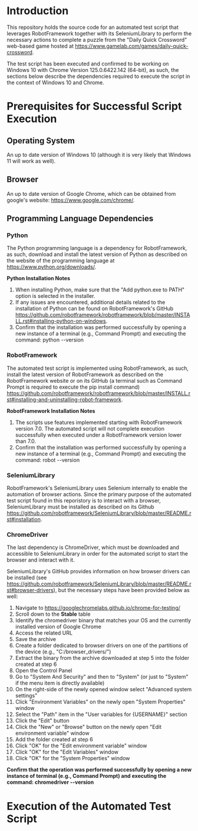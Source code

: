 # Introduction
This repository holds the source code for an automated test script that leverages RobotFramework together with its SeleniumLibrary to perform the necessary actions to complete a puzzle from the "Daily Quick Crossword" web-based game hosted at https://www.gamelab.com/games/daily-quick-crossword.


The test script has been executed and confirmed to be working on Windows 10 with Chrome Version 125.0.6422.142 (64-bit), as such, the sections below describe the dependencies required to execute the script in the context of Windows 10 and Chrome.


# Prerequisites for Successful Script Execution

## Operating System
An up to date version of Windows 10 (although it is very likely that Windows 11 will work as well).

## Browser
An up to date version of Google Chrome, which can be obtained from google's website: https://www.google.com/chrome/.

## Programming Language Dependencies
### Python
The Python programming language is a dependency for RobotFramework, as such, download and install the latest version of Python as described on the website of the programming language at https://www.python.org/downloads/.

**Python Installation Notes**
1. When installing Python, make sure that the "Add python.exe to PATH" option is selected in the installer.
2. If any issues are encountered, additional details related to the installation of Python can be found on RobotFramework's GitHub https://github.com/robotframework/robotframework/blob/master/INSTALL.rst#installing-python-on-windows.
3. Confirm that the installation was performed successfully by opening a new instance of a terminal (e.g., Command Prompt) and executing the command: python --version



### RobotFramework
The automated test script is implemented using RobotFramework, as such, install the latest version of RobotFramework as described on the RobotFramework website or on its GitHub (a terminal such as Command Prompt is required to execute the pip install command) https://github.com/robotframework/robotframework/blob/master/INSTALL.rst#installing-and-uninstalling-robot-framework.

**RobotFramework Installation Notes**
1. The scripts use features implemented starting with RobotFramework version 7.0. The automated script will not complete execution successfully when executed under a RobotFramework version lower than 7.0.
2. Confirm that the installation was performed successfully by opening a new instance of a terminal (e.g., Command Prompt) and executing the command: robot --version


### SeleniumLibrary
RobotFramework's SeleniumLibrary uses Selenium internally to enable the automation of browser actions. Since the primary purpose of the automated test script found in this reporistory is to interact with a browser, SeleniumLibrary must be installed as described on its Github https://github.com/robotframework/SeleniumLibrary/blob/master/README.rst#installation.

### ChromeDriver
The last dependency is ChromeDriver, which must be downloaded and accessible to SeleniumLibrary in order for the automated script to start the browser and interact with it.

SeleniumLibrary's GitHub provides information on how browser drivers can be installed (see https://github.com/robotframework/SeleniumLibrary/blob/master/README.rst#browser-drivers), but the necessary steps have been provided below as well:
1. Navigate to https://googlechromelabs.github.io/chrome-for-testing/
2. Scroll down to the **Stable** table
3. Identify the chromedriver binary that matches your OS and the currently installed version of Google Chrome
4. Access the related URL
5. Save the archive
6. Create a folder dedicated to browser drivers on one of the partitions of the device (e.g., "C:/browser_drivers/")
7. Extract the binary from the archive downloaded at step 5 into the folder created at step 6
8. Open the Control Panel
9. Go to "System And Security" and then to "System" (or just to "System" if the menu item is directly available)
10. On the right-side of the newly opened window select "Advanced system settings"
11. Click "Environment Variables" on the newly open "System Properties" window
12. Select the "Path" item in the "User variables for {USERNAME}" section
13. Click the "Edit" button
14. Click the "New" or "Browse" button on the newly open "Edit environment variable" window
15. Add the folder created at step 6
16. Click "OK" for the "Edit environment variable" window
17. Click "OK" for the "Edit Variables" window
18. Click "OK" for the "System Properties" window

**Confirm that the operation was performed successfully by opening a new instance of terminal (e.g., Command Prompt) and executing the command: chromedriver --version**


# Execution of the Automated Test Script
